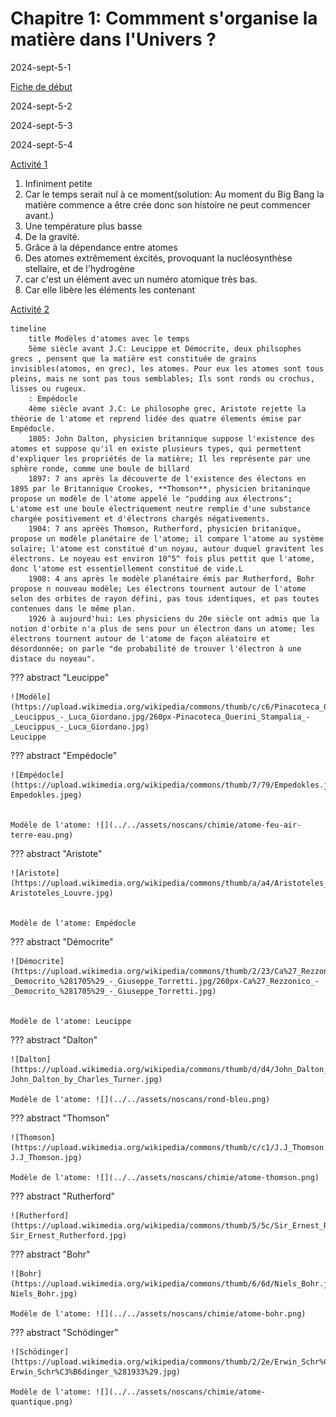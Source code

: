 # Chapitre 1: Commment s'organise la matière dans l'Univers ?

2024-sept-5-1

[Fiche de début](../../assets/noscans/chimie/chimie-chapter1-route.pdf)

2024-sept-5-2

2024-sept-5-3

2024-sept-5-4

[Activité 1](../../assets/noscans/chimie/chimie-chapter1-activity1.pdf)

1. Infiniment petite
2. Car le temps serait nul à ce moment(solution: Au moment du Big Bang la matière commence a être crée donc son histoire ne peut commencer avant.)
3. Une température plus basse
4. De la gravité.
5. Grâce à la dépendance entre atomes
6. Des atomes extrêmement éxcités, provoquant la nucléosynthèse stellaire, et de l'hydrogène
7. car c'est un élément avec un numéro atomique très bas.
8. Car elle libère les éléments les contenant

[Activité 2](../../assets/noscans/chimie/chimie-chapter1-activity2.pdf)

```mermaid
timeline
    title Modèles d'atomes avec le temps
    5ème siècle avant J.C: Leucippe et Démocrite, deux philsophes grecs , pensent que la matière est constituée de grains invisibles(atomos, en grec), les atomes. Pour eux les atomes sont tous pleins, mais ne sont pas tous semblables; Ils sont ronds ou crochus, lisses ou rugeux.
    : Empédocle
    4ème siècle avant J.C: Le philosophe grec, Aristote rejette la théorie de l'atome et reprend lidée des quatre élements émise par Empédocle.
    1805: John Dalton, physicien britannique suppose l'existence des atomes et suppose qu'il en existe plusieurs types, qui permettent d'expliquer les propriétés de la matière; Il les représente par une sphère ronde, comme une boule de billard
    1897: 7 ans après la découverte de l'existence des électons en 1895 par le Britannique Crookes, **Thomson**, physicien britaninque propose un modèle de l'atome appelé le "pudding aux électrons"; L'atome est une boule électriquement neutre remplie d'une substance chargée positivement et d'électrons chargés négativements.
    1904: 7 ans aprèès Thomson, Rutherford, physicien britanique, propose un modèle planétaire de l'atome; il compare l'atome au système solaire; l'atome est constitué d'un noyau, autour duquel gravitent les électrons. Le noyeau est environ 10^5^ fois plus pettit que l'atome, donc l'atome est essentiellement constitué de vide.L
    1908: 4 ans après le modèle planétaire émis par Rutherford, Bohr propose n nouveau modèle; Les électrons tournent autour de l'atome selon des orbites de rayon défini, pas tous identiques, et pas toutes contenues dans le même plan.
    1926 à aujourd'hui: Les physiciens du 20e siècle ont admis que la notion d'orbite n'a plus de sens pour un électron dans un atome; les électrons tournent autour de l'atome de façon aléatoire et désordonnée; on parle "de probabilité de trouver l'électron à une distace du noyeau". 
```

??? abstract "Leucippe"

    ![Modèle](https://upload.wikimedia.org/wikipedia/commons/thumb/c/c6/Pinacoteca_Querini_Stampalia_-_Leucippus_-_Luca_Giordano.jpg/260px-Pinacoteca_Querini_Stampalia_-_Leucippus_-_Luca_Giordano.jpg)
    Leucippe

??? abstract "Empédocle"

    ![Empédocle](https://upload.wikimedia.org/wikipedia/commons/thumb/7/79/Empedokles.jpeg/260px-Empedokles.jpeg)
    

    Modèle de l'atome: ![](../../assets/noscans/chimie/atome-feu-air-terre-eau.png)

??? abstract "Aristote"

    ![Aristote](https://upload.wikimedia.org/wikipedia/commons/thumb/a/a4/Aristoteles_Louvre.jpg/260px-Aristoteles_Louvre.jpg)
    

    Modèle de l'atome: Empédocle

??? abstract "Démocrite"

    ![Démocrite](https://upload.wikimedia.org/wikipedia/commons/thumb/2/23/Ca%27_Rezzonico_-_Democrito_%281705%29_-_Giuseppe_Torretti.jpg/260px-Ca%27_Rezzonico_-_Democrito_%281705%29_-_Giuseppe_Torretti.jpg)
    

    Modèle de l'atome: Leucippe

??? abstract "Dalton"

    ![Dalton](https://upload.wikimedia.org/wikipedia/commons/thumb/d/d4/John_Dalton_by_Charles_Turner.jpg/220px-John_Dalton_by_Charles_Turner.jpg)

    Modèle de l'atome: ![](../../assets/noscans/rond-bleu.png)

??? abstract "Thomson"
    
    ![Thomson](https://upload.wikimedia.org/wikipedia/commons/thumb/c/c1/J.J_Thomson.jpg/260px-J.J_Thomson.jpg)
    
    Modèle de l'atome: ![](../../assets/noscans/chimie/atome-thomson.png)

??? abstract "Rutherford"

    ![Rutherford](https://upload.wikimedia.org/wikipedia/commons/thumb/5/5c/Sir_Ernest_Rutherford.jpg/220px-Sir_Ernest_Rutherford.jpg)

??? abstract "Bohr"

    ![Bohr](https://upload.wikimedia.org/wikipedia/commons/thumb/6/6d/Niels_Bohr.jpg/260px-Niels_Bohr.jpg)

    Modèle de l'atome: ![](../../assets/noscans/chimie/atome-bohr.png)

??? abstract "Schödinger"

    ![Schödinger](https://upload.wikimedia.org/wikipedia/commons/thumb/2/2e/Erwin_Schr%C3%B6dinger_%281933%29.jpg/200px-Erwin_Schr%C3%B6dinger_%281933%29.jpg)

    Modèle de l'atome: ![](../../assets/noscans/chimie/atome-quantique.png)